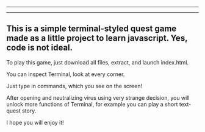 -----------------------------------------------------------------------------
-----------------------------------------------------------------------------

This is a simple terminal-styled quest game made as a little project to learn javascript. Yes, code is not ideal.
-----------------------------------------------------------------------------
To play this game, just download all files, extract, and launch index.html.


You can inspect Terminal, look at every corner.

Just type in commands, which you see on the screen!

After opening and neutralizing virus using very strange decision, you will unlock more functions of Terminal, for example you can play a short text-quest story.

I hope you will enjoy it!


